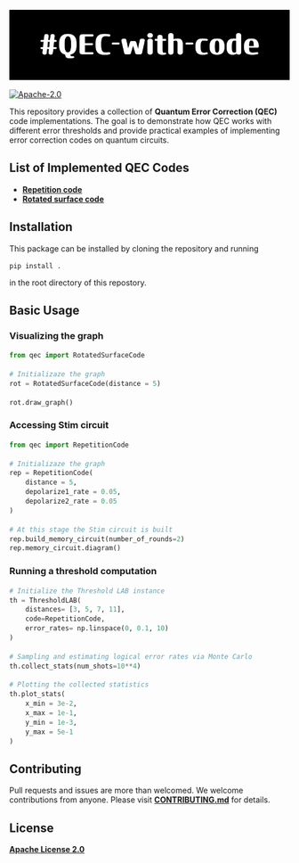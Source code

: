 ![Logo](qec-with-code_logo.png)

[![Apache-2.0](https://img.shields.io/badge/License-Apache--2.0-blue)](https://opensource.org/licenses/Apache-2.0)

This repository provides a collection of **Quantum Error Correction (QEC)** code implementations. The goal is to demonstrate how QEC works with different error thresholds and provide practical examples of implementing error correction codes on quantum circuits.

## List of Implemented QEC Codes

- **[Repetition code](notebooks/repetition_code.ipynb)**
- **[Rotated surface code](notebooks/rotated_surface_code.ipynb)**

## Installation

This package can be installed by cloning the repository and running

```console
pip install .
```

in the root directory of this repostory.

## Basic Usage

### Visualizing the graph

```py
from qec import RotatedSurfaceCode

# Initializaze the graph
rot = RotatedSurfaceCode(distance = 5)

rot.draw_graph()
```

### Accessing Stim circuit

```py
from qec import RepetitionCode

# Initializaze the graph
rep = RepetitionCode(
    distance = 5,
    depolarize1_rate = 0.05,
    depolarize2_rate = 0.05
)

# At this stage the Stim circuit is built
rep.build_memory_circuit(number_of_rounds=2)
rep.memory_circuit.diagram()
```

### Running a threshold computation

```py
# Initialize the Threshold LAB instance
th = ThresholdLAB(
    distances= [3, 5, 7, 11],
    code=RepetitionCode,
    error_rates= np.linspace(0, 0.1, 10)
)

# Sampling and estimating logical error rates via Monte Carlo
th.collect_stats(num_shots=10**4)

# Plotting the collected statistics
th.plot_stats(
    x_min = 3e-2,
    x_max = 1e-1,
    y_min = 1e-3,
    y_max = 5e-1
)
```

## Contributing

Pull requests and issues are more than welcomed. We welcome contributions from anyone. Please visit **[CONTRIBUTING.md](CONTRIBUTING.md)** for details.

## License

**[Apache License 2.0](LICENSE)**
